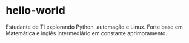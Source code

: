 # hello-world
Estudante de TI explorando Python, automação e Linux. Forte base em Matemática e inglês intermediário em constante aprimoramento.
